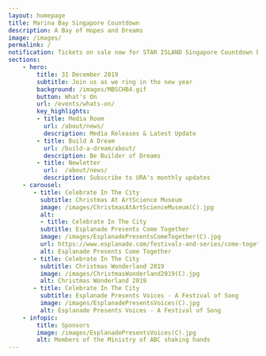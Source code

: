 ```yaml
---
layout: homepage
title: Marina Bay Singapore Countdown
description: A Bay of Hopes and Dreams
image: /images/
permalink: /
notification: Tickets on sale now for STAR ISLAND Singapore Countdown Edition 2019 - 2020 
sections:
    - hero:
        title: 31 December 2019
        subtitle: Join us as we ring in the new year
        background: /images/MBSCHB4.gif
        button: What's On
        url: /events/whats-on/
        key_highlights:
        - title: Media Room  
          url: /about/news/
          description: Media Releases & Latest Update
        - title: Build A Dream
          url: /build-a-dream/about/
          description: Be Builder of Dreams
        - title: Newletter
          url: 	/about/news/
          description: Subscribe to URA's monthly updates 
    - carousel:
       - title: Celebrate In The City
         subtitle: Christmas At ArtScience Museum
         image: /images/ChristmasAtArtScienceMuseum(C).jpg
         alt: 
         - title: Celebrate In The City 
         subtitle: Esplanade Presents Come Together
         image: /images/EsplanadePresentsComeTogether(C).jpg
         url: https://www.esplanade.com/festivals-and-series/come-together/2019
         alt: Esplanade Presents Come Together
       - title: Celebrate In The City 
         subtitle: Christmas Wonderland 2019
         image: /images/ChristmasWonderland2019(C).jpg
         alt: Christmas Wonderland 2019
       - title: Celebrate In The City
         subtitle: Esplanade Presents Voices - A Festival of Song
         image: /images/EsplanadePresentsVoices(C).jpg
         alt: Esplanade Presents Voices - A Festival of Song
    - infopic:
        title: Sponsors
        image: /images/EsplanadePresentsVoices(C).jpg
        alt: Members of the Ministry of ABC shaking hands
---
```


